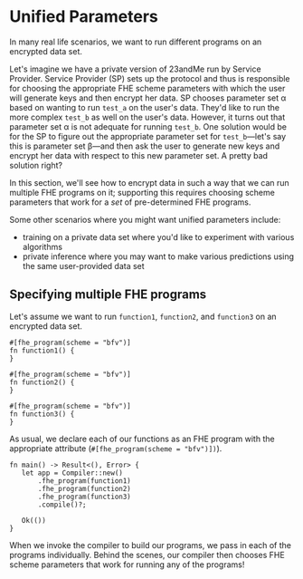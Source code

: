 # Unified Parameters

In many real life scenarios, we want to run different programs on an encrypted data set.

Let's imagine we have a private version of 23andMe run by Service Provider. Service Provider (SP) sets up the protocol and thus is responsible for choosing the appropriate FHE scheme parameters with which the user will generate keys and then encrypt her data. SP chooses parameter set &alpha; based on wanting to run `test_a` on the user's data. They'd like to run the more complex `test_b` as well on the user's data. However, it turns out that parameter set &alpha; is not adequate for running `test_b`. One solution would be for the SP to figure out the appropriate parameter set for `test_b`&mdash;let's say this is parameter set &beta;&mdash;and then ask the user to generate new keys and encrypt her data with respect to this new parameter set. A pretty bad solution right?

In this section, we'll see how to encrypt data in such a way that we can run multiple FHE programs on it; supporting this requires choosing scheme parameters that work for a *set* of pre-determined FHE programs. 

Some other scenarios where you might want unified parameters include:
- training on a private data set where you'd like to experiment with various algorithms
- private inference where you may want to make various predictions using the same user-provided data set

## Specifying multiple FHE programs
Let's assume we want to run `function1`, `function2`, and `function3` on an encrypted data set.

```rust, no_run
#[fhe_program(scheme = "bfv")]
fn function1() {
}

#[fhe_program(scheme = "bfv")]
fn function2() {
}

#[fhe_program(scheme = "bfv")]
fn function3() {
}
```

As usual, we declare each of our functions as an FHE program with the appropriate attribute (`#[fhe_program(scheme = "bfv")])`).

 ```rust, no_run
fn main() -> Result<(), Error> {
    let app = Compiler::new()
        .fhe_program(function1)
        .fhe_program(function2)
        .fhe_program(function3)
        .compile()?;

    Ok(())
}
```

When we invoke the compiler to build our programs, we pass in each of the programs individually. Behind the scenes, our compiler then chooses FHE scheme parameters that work for running any of the programs!

